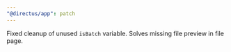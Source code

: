 ```yaml
---
"@directus/app": patch
---
```


Fixed cleanup of unused `isBatch` variable. Solves missing file preview in file page.

